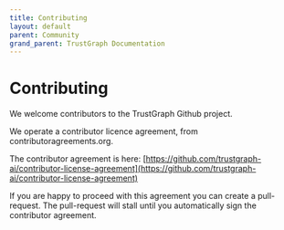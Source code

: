 ```yaml
---
title: Contributing
layout: default
parent: Community
grand_parent: TrustGraph Documentation
---
```


# Contributing

We welcome contributors to the TrustGraph Github project.

We operate a contributor licence agreement, from contributoragreements.org.

The contributor agreement is here:
[https://github.com/trustgraph-ai/contributor-license-agreement](https://github.com/trustgraph-ai/contributor-license-agreement)

If you are happy to proceed with this agreement you can create a
pull-request.  The pull-request will stall until you automatically sign
the contributor agreement.


